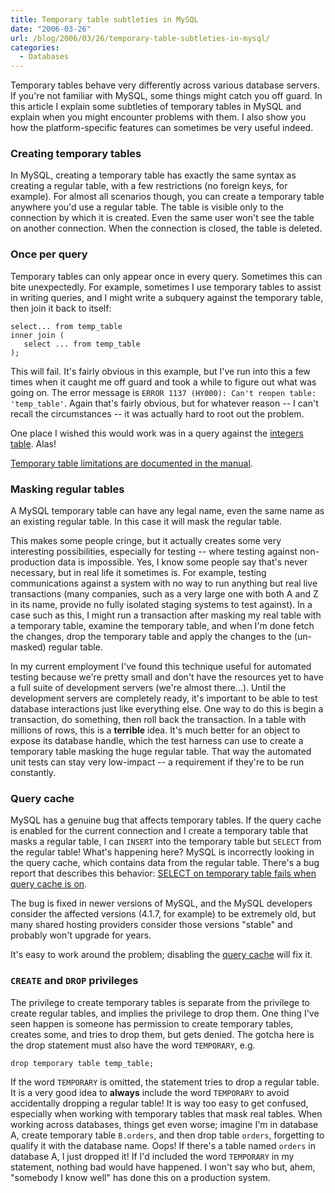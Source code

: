```yaml
---
title: Temporary table subtleties in MySQL
date: "2006-03-26"
url: /blog/2006/03/26/temporary-table-subtleties-in-mysql/
categories:
  - Databases
---
```

Temporary tables behave very differently across various database servers. If you're not familiar with MySQL, some things might catch you off guard. In this article I explain some subtleties of temporary tables in MySQL and explain when you might encounter problems with them. I also show you how the platform-specific features can sometimes be very useful indeed.

### Creating temporary tables

In MySQL, creating a temporary table has exactly the same syntax as creating a regular table, with a few restrictions (no foreign keys, for example). For almost all scenarios though, you can create a temporary table anywhere you'd use a regular table. The table is visible only to the connection by which it is created. Even the same user won't see the table on another connection. When the connection is closed, the table is deleted.

### Once per query

Temporary tables can only appear once in every query. Sometimes this can bite unexpectedly. For example, sometimes I use temporary tables to assist in writing queries, and I might write a subquery against the temporary table, then join it back to itself:

```
select... from temp_table
inner join (
   select ... from temp_table
);
```

This will fail. It's fairly obvious in this example, but I've run into this a few times when it caught me off guard and took a while to figure out what was going on. The error message is `ERROR 1137 (HY000): Can't reopen table: 'temp_table'`. Again that's fairly obvious, but for whatever reason -- I can't recall the circumstances -- it was actually hard to root out the problem.

One place I wished this would work was in a query against the [integers table](/blog/2005/12/07/the-integers-table/). Alas!

[Temporary table limitations are documented in the manual](http://dev.mysql.com/doc/refman/5.0/en/temporary-table-problems.html).

### Masking regular tables

A MySQL temporary table can have any legal name, even the same name as an existing regular table. In this case it will mask the regular table.

This makes some people cringe, but it actually creates some very interesting possibilities, especially for testing -- where testing against non-production data is impossible. Yes, I know some people say that's never necessary, but in real life it sometimes is. For example, testing communications against a system with no way to run anything but real live transactions (many companies, such as a very large one with both A and Z in its name, provide no fully isolated staging systems to test against). In a case such as this, I might run a transaction after masking my real table with a temporary table, examine the temporary table, and when I'm done fetch the changes, drop the temporary table and apply the changes to the (un-masked) regular table.

In my current employment I've found this technique useful for automated testing because we're pretty small and don't have the resources yet to have a full suite of development servers (we're almost there...). Until the development servers are completely ready, it's important to be able to test database interactions just like everything else. One way to do this is begin a transaction, do something, then roll back the transaction. In a table with millions of rows, this is a **terrible** idea. It's much better for an object to expose its database handle, which the test harness can use to create a temporary table masking the huge regular table. That way the automated unit tests can stay very low-impact -- a requirement if they're to be run constantly.

### Query cache

MySQL has a genuine bug that affects temporary tables. If the query cache is enabled for the current connection and I create a temporary table that masks a regular table, I can `INSERT` into the temporary table but `SELECT` from the regular table! What's happening here? MySQL is incorrectly looking in the query cache, which contains data from the regular table. There's a bug report that describes this behavior: [SELECT on temporary table fails when query cache is on](http://bugs.mysql.com/bug.php?id=6084).

The bug is fixed in newer versions of MySQL, and the MySQL developers consider the affected versions (4.1.7, for example) to be extremely old, but many shared hosting providers consider those versions "stable" and probably won't upgrade for years.

It's easy to work around the problem; disabling the [query cache](http://dev.mysql.com/doc/refman/5.0/en/query-cache-configuration.html) will fix it.

### `CREATE` and `DROP` privileges

The privilege to create temporary tables is separate from the privilege to create regular tables, and implies the privilege to drop them. One thing I've seen happen is someone has permission to create temporary tables, creates some, and tries to drop them, but gets denied. The gotcha here is the drop statement must also have the word `TEMPORARY`, e.g.

```
drop temporary table temp_table;
```

If the word `TEMPORARY` is omitted, the statement tries to drop a regular table. It is a very good idea to **always** include the word `TEMPORARY` to avoid accidentally dropping a regular table! It is way too easy to get confused, especially when working with temporary tables that mask real tables. When working across databases, things get even worse; imagine I'm in database A, create temporary table `B.orders`, and then drop table `orders`, forgetting to qualify it with the database name. Oops! If there's a table named `orders` in database A, I just dropped it! If I'd included the word `TEMPORARY` in my statement, nothing bad would have happened. I won't say who but, ahem, "somebody I know well" has done this on a production system.


